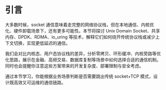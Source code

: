 # 引言

大多数时候，socket 通信意味着走完整的网络协议栈，但在本地通信、内核优化、硬件卸载场景下，还有更多可能性。本节将探讨 Unix Domain Socket、共享内存、DPDK、RDMA、io_uring 等技术，解释它们如何绕开传统协议栈或减少上下文切换，实现更低延迟的通信。

我们会对比内核态、用户态协议栈的差异，分析零拷贝、环形缓冲、内核旁路等优化思路，展示在金融、高频交易、数据库复制等场景中如何选择合适的通信机制。同时也会提醒你注意这些方案带来的开发复杂度、部署限制与安全考虑。

通过本节学习，你能根据业务场景判断是否需要跳出传统 socket+TCP 模式，设计既高效又可运维的通信链路。
